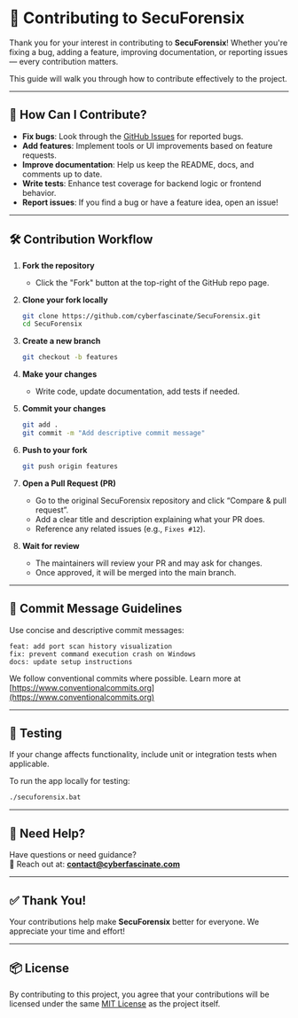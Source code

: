 
# 🤝 Contributing to SecuForensix

Thank you for your interest in contributing to **SecuForensix**! Whether you're fixing a bug, adding a feature, improving documentation, or reporting issues — every contribution matters.

This guide will walk you through how to contribute effectively to the project.

---

## 🧩 How Can I Contribute?

- **Fix bugs**: Look through the [GitHub Issues](https://github.com/cyberfascinate/SecuForensix/issues) for reported bugs.
- **Add features**: Implement tools or UI improvements based on feature requests.
- **Improve documentation**: Help us keep the README, docs, and comments up to date.
- **Write tests**: Enhance test coverage for backend logic or frontend behavior.
- **Report issues**: If you find a bug or have a feature idea, open an issue!

---

## 🛠️ Contribution Workflow

1. **Fork the repository**
   - Click the "Fork" button at the top-right of the GitHub repo page.

2. **Clone your fork locally**
   ```bash
   git clone https://github.com/cyberfascinate/SecuForensix.git
   cd SecuForensix
   ```

3. **Create a new branch**
   ```bash
   git checkout -b features
   ```

4. **Make your changes**
   - Write code, update documentation, add tests if needed.

5. **Commit your changes**
   ```bash
   git add .
   git commit -m "Add descriptive commit message"
   ```

6. **Push to your fork**
   ```bash
   git push origin features
   ```

7. **Open a Pull Request (PR)**
   - Go to the original SecuForensix repository and click “Compare & pull request”.
   - Add a clear title and description explaining what your PR does.
   - Reference any related issues (e.g., `Fixes #12`).

8. **Wait for review**
   - The maintainers will review your PR and may ask for changes.
   - Once approved, it will be merged into the main branch.

---

## 📒 Commit Message Guidelines

Use concise and descriptive commit messages:
```
feat: add port scan history visualization
fix: prevent command execution crash on Windows
docs: update setup instructions
```

We follow conventional commits where possible. Learn more at [https://www.conventionalcommits.org](https://www.conventionalcommits.org)

---

## 🧪 Testing

If your change affects functionality, include unit or integration tests when applicable.

To run the app locally for testing:
```bash
./secuforensix.bat
```
---

## 💬 Need Help?

Have questions or need guidance?  
📧 Reach out at: **contact@cyberfascinate.com**

---

## ✅ Thank You!

Your contributions help make **SecuForensix** better for everyone. We appreciate your time and effort!

---

## 📦 License

By contributing to this project, you agree that your contributions will be licensed under the same [MIT License](LICENSE) as the project itself.
